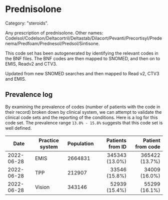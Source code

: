 # Prednisolone

Category: "steroids".

Any prescription of prednisolone. Other names: Codelsol/Codelson/Deltacortril/Deltastab/Dilacort/Pevanti/Precortisyl/Predenema/Predfoam/Prednesol/Predsol/Sintisone.

This code set has been autogenerated by identifying the relevant codes in the BNF files. The BNF codes are then mapped to SNOMED, and then on to EMIS, Readv2 and CTV3.

Updated from new SNOMED searches and then mapped to Read v2, CTV3 and EMIS.

## Prevalence log

By examining the prevalence of codes (number of patients with the code in their record) broken down by clinical system, we can attempt to validate the clinical code sets and the reporting of the conditions. Here is a log for this code set. The prevalence range `13.0% - 15.8%` suggests that this code set is well defined.

| Date       | Practice system | Population | Patients from ID | Patient from code |
| ---------- | --------------- | ---------- | ---------------: | ----------------: |
| 2022-06-28 | EMIS            | 2664831    |   345343 (13.0%) |    365422 (13.7%) |
| 2022-06-28 | TPP             | 212907     |    33546 (15.8%) |     34009 (16.0%) |
| 2022-06-28 | Vision          | 343146     |    52939 (15.4%) |     55299 (16.1%) |
